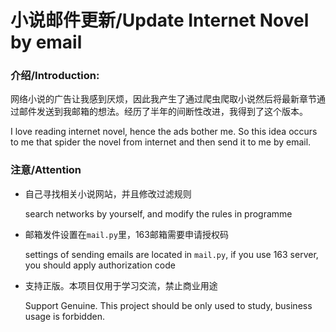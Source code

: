 # 小说邮件更新/Update Internet Novel by email
### 介绍/Introduction:

网络小说的广告让我感到厌烦，因此我产生了通过爬虫爬取小说然后将最新章节通过邮件发送到我邮箱的想法。经历了半年的间断性改进，我得到了这个版本。

I love reading internet novel, hence the ads bother me. So this idea occurs to me that spider the novel from internet and then send it to me by email.

### 注意/Attention

- 自己寻找相关小说网站，并且修改过滤规则

  search networks by yourself, and modify the rules in programme

- 邮箱发件设置在`mail.py`里，163邮箱需要申请授权码

  settings of sending emails are located in `mail.py`, if you use 163 server, you should apply authorization code

- 支持正版。本项目仅用于学习交流，禁止商业用途

  Support Genuine. This project should be only used to study, business usage is forbidden.